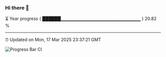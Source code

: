 ### Hi there 👋

⏳ Year progress { ██████▁▁▁▁▁▁▁▁▁▁▁▁▁▁▁▁▁▁▁▁▁▁▁▁ } 20.82 %

---

⏰ Updated on Mon, 17 Mar 2025 23:37:21 GMT

![Progress Bar CI](https://github.com/IshwaranRudhara/GIT-ACTION/workflows/Progress%20Bar%20CI/badge.svg)
